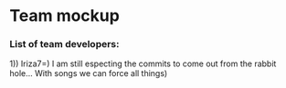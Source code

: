 # Team mockup

### List of team developers:

1))  Iriza7=)
I am still especting the commits to come out from the rabbit hole...
With songs we can force all things)

